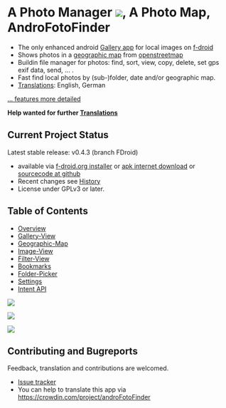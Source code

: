 # A Photo Manager ![](https://raw.githubusercontent.com/k3b/AndroFotoFinder/master/app/src/main/res/drawable-hdpi/foto_gallery.png), A Photo Map, AndroFotoFinder

* The only enhanced android [Gallery app](https://github.com/k3b/AndroFotoFinder/wiki/Gallery-View) for local images on [f-droid](https://f-droid.org/)
* Shows photos in a [geographic map](https://github.com/k3b/AndroFotoFinder/wiki/geographic-map) from [openstreetmap](http://www.openstreetmap.org)
* Buildin file manager for photos: find, sort, view, copy, delete, set gps exif data, send, ... .
* Fast find local photos by (sub-)folder, date and/or geographic map.
* [Translations](https://crowdin.com/project/androFotoFinder): English, German

[... features more detailed](https://github.com/k3b/AndroFotoFinder/wiki/features)

**Help wanted for further [Translations](https://crowdin.com/project/androFotoFinder)**

## Current Project Status
Latest stable release: v0.4.3 (branch FDroid)

* available via [f-droid.org installer](https://f-droid.org/) or [apk internet download](https://f-droid.org/repository/browse/?fdid=de.k3b.android.androFotoFinder) or [sourcecode at github](https://github.com/k3b/AndroFotoFinder/tree/FDroid)
* Recent changes see [History](https://github.com/k3b/AndroFotoFinder/wiki/History)
* License under GPLv3 or later.

## Table of Contents

* [Overview](https://github.com/k3b/AndroFotoFinder/wiki/features)
* [Gallery-View](https://github.com/k3b/AndroFotoFinder/wiki/Gallery-View)
* [Geographic-Map](https://github.com/k3b/AndroFotoFinder/wiki/geographic-map)
* [Image-View](https://github.com/k3b/AndroFotoFinder/wiki/Image-View)
* [Filter-View](https://github.com/k3b/AndroFotoFinder/wiki/Filter-View)
* [Bookmarks](https://github.com/k3b/AndroFotoFinder/wiki/Bookmarks)
* [Folder-Picker](https://github.com/k3b/AndroFotoFinder/wiki/Folder-Picker)
* [Settings](https://github.com/k3b/AndroFotoFinder/wiki/settings)
* [Intent API](https://github.com/k3b/AndroFotoFinder/wiki/intentapi)


![](https://raw.githubusercontent.com/k3b/AndroFotoFinder/master/wiki/png/SelectArea.png)

![](https://raw.githubusercontent.com/k3b/AndroFotoFinder/master/wiki/png/Gallery.png)

![](https://raw.githubusercontent.com/k3b/AndroFotoFinder/master/wiki/png/FolderPicker.png)


## Contributing and Bugreports

Feedback, translation and contributions are welcomed. 

* [Issue tracker](https://github.com/k3b/AndroFotoFinder/issues)
* You can help to translate this app via https://crowdin.com/project/androFotoFinder
